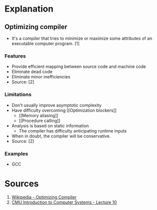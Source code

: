 # Explanation

## Optimizing compiler
- It's a compiler that tries to minimize or maximize some attributes of an executable computer program. [1]

###  Features
- Provide efficient mapping between source code and machine code
- Eliminate dead code
- Eliminate minor inefficiencies
- Source: [2]

### Limitations
- Don't usually improve asymptotic complexity
- Have difficulty overcoming [[Optimization blockers]]
	- [[Memory aliasing]]
	- [[Procedure calling]]
- Analysis is based on static information
	- The compiler has difficulty anticipating runtime inputs
- When in doubt, the compiler will be conservative.
- Source: [2]

### Examples
- GCC

# Sources
1. [Wikipedia - Optimizing Compiler](https://en.wikipedia.org/wiki/Optimizing_compiler)
2. [CMU Introduction to Computer Systems - Lecture 10](https://scs.hosted.panopto.com/Panopto/Pages/Viewer.aspx?id=4b1da67c-2980-4b96-82e7-2f99139a2c0d)